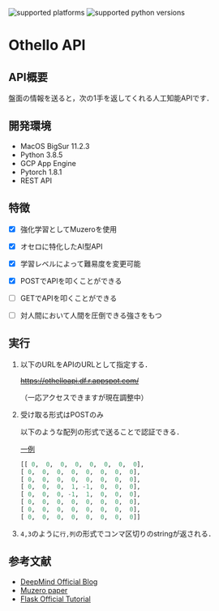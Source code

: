 ![supported platforms](https://img.shields.io/badge/platform-Mac-929292)
![supported python versions](https://img.shields.io/badge/python-%3E%3D%203.6-306998)


# Othello API

## API概要

盤面の情報を送ると，次の1手を返してくれる人工知能APIです．

## 開発環境
+ MacOS BigSur 11.2.3
+ Python 3.8.5
+ GCP App Engine
+ Pytorch 1.8.1
+ REST API

## 特徴

* [x] 強化学習としてMuzeroを使用
* [x] オセロに特化したAI型API
* [x] 学習レベルによって難易度を変更可能
* [x] POSTでAPIを叩くことができる
* [ ] GETでAPIを叩くことができる
* [ ] 対人間において人間を圧倒できる強さをもつ


## 実行

1. 以下のURLをAPIのURLとして指定する．

   ~~https://othelloapi.df.r.appspot.com/~~

   （一応アクセスできますが現在調整中）

2. 受け取る形式はPOSTのみ

   以下のような配列の形式で送ることで認証できる．

   <u>一例</u>
   ```python
   [[ 0,  0,  0,  0,  0,  0,  0,  0],
   [ 0,  0,  0,  0,  0,  0,  0,  0],
   [ 0,  0,  0,  0,  0,  0,  0,  0],
   [ 0,  0,  0,  1, -1,  0,  0,  0],
   [ 0,  0,  0, -1,  1,  0,  0,  0],
   [ 0,  0,  0,  0,  0,  0,  0,  0],
   [ 0,  0,  0,  0,  0,  0,  0,  0],
   [ 0,  0,  0,  0,  0,  0,  0,  0]]
   ```

3. ```4,3```のように```行,列```の形式でコンマ区切りのstringが返される．


## 参考文献

+ [DeepMind Official Blog](https://deepmind.com/blog/article/muzero-mastering-go-chess-shogi-and-atari-without-rules)
+ [Muzero paper](https://www.nature.com/articles/s41586-020-03051-4.epdf?sharing_token=kTk-xTZpQOF8Ym8nTQK6EdRgN0jAjWel9jnR3ZoTv0PMSWGj38iNIyNOw_ooNp2BvzZ4nIcedo7GEXD7UmLqb0M_V_fop31mMY9VBBLNmGbm0K9jETKkZnJ9SgJ8Rwhp3ySvLuTcUr888puIYbngQ0fiMf45ZGDAQ7fUI66-u7Y%3D)
+ [Flask Official Tutorial](https://flask.palletsprojects.com/en/2.0.x/)